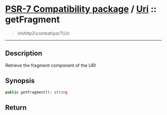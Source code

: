 # [PSR-7 Compatibility package](combat.md) / [Uri](combat-Uri.md) :: getFragment
 > im\http2\combat\psr7\Uri
____

## Description
Retrieve the fragment component of the URI

## Synopsis
```php
public getFragment(): string
```

## Return

